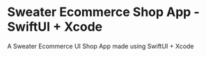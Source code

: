 # Sweater Ecommerce Shop App - SwiftUI + Xcode

A Sweater Ecommerce UI Shop App made using SwiftUI + Xcode